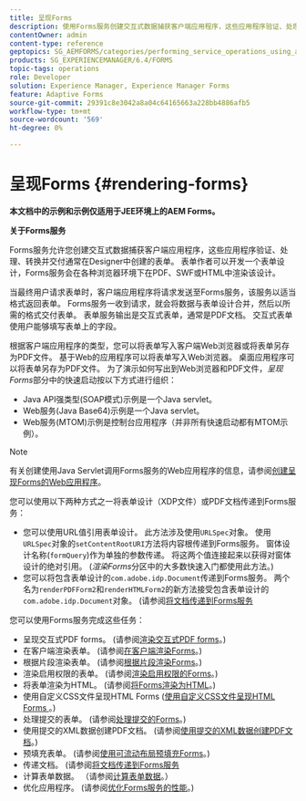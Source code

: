 ```yaml
---
title: 呈现Forms
description: 使用Forms服务创建交互式数据捕获客户端应用程序，这些应用程序验证、处理、转换并交付通常在Designer中创建的表单。 表单作者可以开发一个表单设计，Forms服务会在各种浏览器环境下在PDF、SWF或HTML中渲染该设计。
contentOwner: admin
content-type: reference
geptopics: SG_AEMFORMS/categories/performing_service_operations_using_apis
products: SG_EXPERIENCEMANAGER/6.4/FORMS
topic-tags: operations
role: Developer
solution: Experience Manager, Experience Manager Forms
feature: Adaptive Forms
source-git-commit: 29391c8e3042a8a04c64165663a228bb4886afb5
workflow-type: tm+mt
source-wordcount: '569'
ht-degree: 0%

---
```


# 呈现Forms {#rendering-forms}

**本文档中的示例和示例仅适用于JEE环境上的AEM Forms。**

**关于Forms服务**

Forms服务允许您创建交互式数据捕获客户端应用程序，这些应用程序验证、处理、转换并交付通常在Designer中创建的表单。 表单作者可以开发一个表单设计，Forms服务会在各种浏览器环境下在PDF、SWF或HTML中渲染该设计。

当最终用户请求表单时，客户端应用程序将请求发送至Forms服务，该服务以适当格式返回表单。 Forms服务一收到请求，就会将数据与表单设计合并，然后以所需的格式交付表单。 表单服务输出是交互式表单，通常是PDF文档。 交互式表单使用户能够填写表单上的字段。

根据客户端应用程序的类型，您可以将表单写入客户端Web浏览器或将表单另存为PDF文件。 基于Web的应用程序可以将表单写入Web浏览器。 桌面应用程序可以将表单另存为PDF文件。 为了演示如何写出到Web浏览器和PDF文件，*呈现Forms*&#x200B;部分中的快速启动按以下方式进行组织：

* Java API强类型(SOAP模式)示例是一个Java servlet。
* Web服务(Java Base64)示例是一个Java servlet。
* Web服务(MTOM)示例是控制台应用程序（并非所有快速启动都有MTOM示例）。

>[!NOTE]
>
>有关创建使用Java Servlet调用Forms服务的Web应用程序的信息，请参阅[创建呈现Forms的Web应用程序](/help/forms/developing/creating-web-applications-renders-forms.md)。

您可以使用以下两种方式之一将表单设计（XDP文件）或PDF文档传递到Forms服务：

* 您可以使用URL值引用表单设计。 此方法涉及使用`URLSpec`对象。 使用`URLSpec`对象的`setContentRootURI`方法将内容根传递到Forms服务。 窗体设计名称(`formQuery`)作为单独的参数传递。 将这两个值连接起来以获得对窗体设计的绝对引用。 (*渲染Forms*&#x200B;分区中的大多数快速入门都使用此方法。)
* 您可以将包含表单设计的`com.adobe.idp.Document`传递到Forms服务。 两个名为`renderPDFForm2`和`renderHTMLForm2`的新方法接受包含表单设计的`com.adobe.idp.Document`对象。 (请参阅[将文档传递到Forms服务](/help/forms/developing/passing-documents-forms-service.md)

您可以使用Forms服务完成这些任务：

* 呈现交互式PDF forms。 (请参阅[渲染交互式PDF forms](/help/forms/developing/rendering-interactive-pdf-forms.md)。)
* 在客户端渲染表单。 (请参阅[在客户端渲染Forms](/help/forms/developing/rendering-forms-client.md)。)
* 根据片段渲染表单。 (请参阅[根据片段渲染Forms](/help/forms/developing/rendering-forms-based-fragments.md)。)
* 渲染启用权限的表单。 (请参阅[渲染启用权限的Forms](/help/forms/developing/rendering-rights-enabled-forms.md)。)
* 将表单渲染为HTML。 (请参阅[将Forms渲染为HTML](/help/forms/developing/rendering-forms-html.md)。)
* 使用自定义CSS文件呈现HTML Forms ([使用自定义CSS文件呈现HTML Forms ](/help/forms/developing/rendering-html-forms-using-custom.md)。)
* 处理提交的表单。 (请参阅[处理提交的Forms](/help/forms/developing/handling-submitted-forms.md)。)
* 使用提交的XML数据创建PDF文档。 (请参阅[使用提交的XML数据创建PDF文档](/help/forms/developing/creating-pdf-documents-submitted-xml.md)。)
* 预填充表单。 (请参阅[使用可流动布局预填充Forms](/help/forms/developing/prepopulating-forms-flowable-layouts.md)。)
* 传递文档。 (请参阅[将文档传递到Forms服务](/help/forms/developing/passing-documents-forms-service.md)
* 计算表单数据。 （请参阅[计算表单数据](/help/forms/developing/calculating-form-data.md)。）
* 优化应用程序。 (请参阅[优化Forms服务的性能](/help/forms/developing/optimizing-performance-forms-service.md)。)
